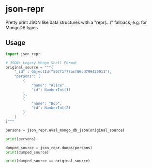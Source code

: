 # json-repr

Pretty print JSON like data structures with a "repr(...)" fallback, e.g. for MongoDB types

## Usage

```python
import json_repr

# JSON: Legacy Mongo Shell Format
original_source = """{
    "_id" : ObjectId("507f1f77bcf86cd799439011"),
    "persons": [
        {
            "name": "Alice",
            "id": NumberInt(1)
        },
        {
            "name": "Bob",
            "id": NumberInt(2)
        }
    ]
}"""

persons = json_repr.eval_mongo_db_json(original_source)

print(persons)

dumped_source = json_repr.dumps(persons)
print(dumped_source)

print(dumped_source == original_source)
```
